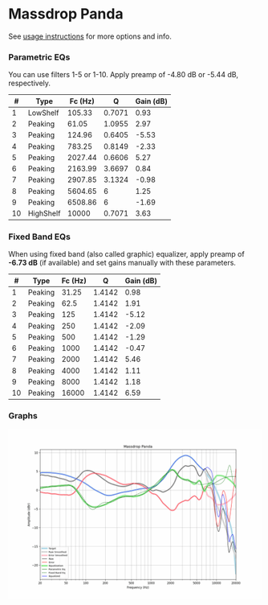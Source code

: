 # Massdrop Panda
See [usage instructions](https://github.com/jaakkopasanen/AutoEq#usage) for more options and info.

### Parametric EQs
You can use filters 1-5 or 1-10. Apply preamp of -4.80 dB or -5.44 dB, respectively.

|   # | Type      |   Fc (Hz) |      Q |   Gain (dB) |
|-----|-----------|-----------|--------|-------------|
|   1 | LowShelf  |    105.33 | 0.7071 |        0.93 |
|   2 | Peaking   |     61.05 | 1.0955 |        2.97 |
|   3 | Peaking   |    124.96 | 0.6405 |       -5.53 |
|   4 | Peaking   |    783.25 | 0.8149 |       -2.33 |
|   5 | Peaking   |   2027.44 | 0.6606 |        5.27 |
|   6 | Peaking   |   2163.99 | 3.6697 |        0.84 |
|   7 | Peaking   |   2907.85 | 3.1324 |       -0.98 |
|   8 | Peaking   |   5604.65 | 6      |        1.25 |
|   9 | Peaking   |   6508.86 | 6      |       -1.69 |
|  10 | HighShelf |  10000    | 0.7071 |        3.63 |

### Fixed Band EQs
When using fixed band (also called graphic) equalizer, apply preamp of **-6.73 dB** (if available) and set gains manually with these parameters.

|   # | Type    |   Fc (Hz) |      Q |   Gain (dB) |
|-----|---------|-----------|--------|-------------|
|   1 | Peaking |     31.25 | 1.4142 |        0.98 |
|   2 | Peaking |     62.5  | 1.4142 |        1.91 |
|   3 | Peaking |    125    | 1.4142 |       -5.12 |
|   4 | Peaking |    250    | 1.4142 |       -2.09 |
|   5 | Peaking |    500    | 1.4142 |       -1.29 |
|   6 | Peaking |   1000    | 1.4142 |       -0.47 |
|   7 | Peaking |   2000    | 1.4142 |        5.46 |
|   8 | Peaking |   4000    | 1.4142 |        1.11 |
|   9 | Peaking |   8000    | 1.4142 |        1.18 |
|  10 | Peaking |  16000    | 1.4142 |        6.59 |

### Graphs
![](./Massdrop%20Panda.png)
